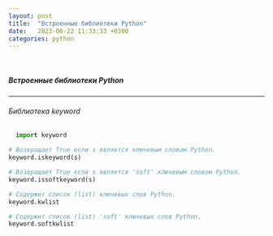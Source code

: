 ```yaml
---
layout: post
title:  "Встроенные библиотеки Python"
date:   2023-06-22 11:33:33 +0300
categories: python
---
```

<BR>

##### Встроенные библиотеки Python
---
###### Библиотека keyword

```python
  import keyword

# Возвращает True если s является ключевым словом Python.
keyword.iskeyword(s)

# Возвращает True если s является 'soft' ключевым словом Python.
keyword.issoftkeyword(s)

# Содержит список (list) ключевых слов Python.
keyword.kwlist

# Содержит список (list) 'soft' ключевых слов Python.
keyword.softkwlist
```

